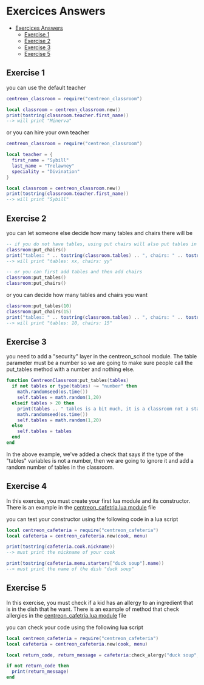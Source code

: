 # Exercices Answers

- [Exercices Answers](#exercices-answers)
  - [Exercise 1](#exercise-1)
  - [Exercise 2](#exercise-2)
  - [Exercise 3](#exercise-3)
  - [Exercise 5](#exercise-5)

## Exercise 1

you can use the default teacher

```lua
centreon_classroom = require("centreon_classroom")

local classroom = centreon_classroom.new()
print(tostring(classroom.teacher.first_name))
--> will print "Minerva"
```

or you can hire your own teacher

```lua
centreon_classroom = require("centreon_classroom")

local teacher = {
  first_name = "Sybill"
  last_name = "Trelawney"
  speciality = "Divination"
}

local classroom = centreon_classroom.new()
print(tostring(classroom.teacher.first_name))
--> will print "Sybill"
```

## Exercise 2

you can let someone else decide how many tables and chairs there will be

```lua
-- if you do not have tables, using put chairs will also put tables in the classroom
classroom:put_chairs()
print("tables: " .. tostring(classroom.tables) .. ", chairs: " .. tostring(classroom.chairs))
--> will print "tables: xx, chairs: yy"

-- or you can first add tables and then add chairs
classroom:put_tables()
classroom:put_chairs()
```

or you can decide how many tables and chairs you want

```lua
classroom:put_tables(10)
classroom:put_chairs(15)
print("tables: " .. tostring(classroom.tables) .. ", chairs: " .. tostring(classroom.chairs))
--> will print "tables: 10, chairs: 15"
```

## Exercise 3

you need to add a "security" layer in the centreon_school module. The table parameter must be a number so we are going to make sure people call the put_tables method with a number and nothing else. 

```lua
function CentreonClassroom:put_tables(tables)
  if not tables or type(tables) ~= "number" then
    math.randomseed(os.time())
    self.tables = math.random(1,20)
  elseif tables > 20 then
    print(tables .. " tables is a bit much, it is a classroom not a stadium")
    math.randomseed(os.time())
    self.tables = math.random(1,20)
  else
    self.tables = tables
  end
end
```

In the above example, we've added a check that says if the type of the "tables" variables is not a number, then we are going to ignore it and add a random number of tables in the classroom.

## Exercise 4 

In this exercise, you must create your first lua module and its constructor. There is an example in the [centreon_cafetria.lua module](answers/centreon_cafeteria.lua) file

you can test your constructor using the following code in a lua script

```lua
local centreon_cafeteria = require("centreon_cafeteria")
local cafeteria = centreon_cafeteria.new(cook, menu)

print(tostring(cafeteria.cook.nickname))
--> must print the nickname of your cook

print(tostring(cafeteria.menu.starters["duck soup"].name))
--> must print the name of the dish "duck soup"
```

## Exercise 5

In this exercise, you must check if a kid has an allergy to an ingredient that is in the dish that he want. There is an example of method that check allergies in the  [centreon_cafetria.lua module](answers/centreon_cafeteria.lua) file 

you can check your code using the following lua script 

```lua
local centreon_cafeteria = require("centreon_cafeteria")
local cafeteria = centreon_cafeteria.new(cook, menu)

local return_code, return_message = cafeteria:check_alergy("duck soup", {"duck", "salt"})

if not return_code then
  print(return_message)
end
```

